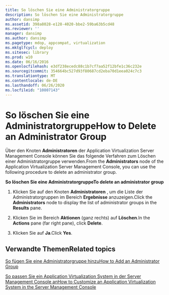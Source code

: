 ```yaml
---
title: So löschen Sie eine Administratorgruppe
description: So löschen Sie eine Administratorgruppe
author: dansimp
ms.assetid: 398a8028-e128-4020-bbe2-59ba63b5cd48
ms.reviewer: ''
manager: dansimp
ms.author: dansimp
ms.pagetype: mdop, appcompat, virtualization
ms.mktglfcycl: deploy
ms.sitesec: library
ms.prod: w10
ms.date: 06/16/2016
ms.openlocfilehash: e3df238ecedc88c1b7cf7aa52f12bfe1c36c232e
ms.sourcegitcommit: 354664bc527d93f80687cd2eba70d1eea024c7c3
ms.translationtype: MT
ms.contentlocale: de-DE
ms.lasthandoff: 06/26/2020
ms.locfileid: "10807143"
---
```

# <span data-ttu-id="85766-103">So löschen Sie eine Administratorgruppe</span><span class="sxs-lookup"><span data-stu-id="85766-103">How to Delete an Administrator Group</span></span>


<span data-ttu-id="85766-104">Über den Knoten **Administratoren** der Application Virtualization Server Management Console können Sie das folgende Verfahren zum Löschen einer Administratorgruppe verwenden.</span><span class="sxs-lookup"><span data-stu-id="85766-104">From the **Administrators** node of the Application Virtualization Server Management Console, you can use the following procedure to delete an administrator group.</span></span>

**<span data-ttu-id="85766-105">So löschen Sie eine Administratorgruppe</span><span class="sxs-lookup"><span data-stu-id="85766-105">To delete an administrator group</span></span>**

1.  <span data-ttu-id="85766-106">Klicken Sie auf den Knoten **Administratoren** , um die Liste der Administratorgruppen im Bereich **Ergebnisse** anzuzeigen.</span><span class="sxs-lookup"><span data-stu-id="85766-106">Click the **Administrators** node to display the list of administrator groups in the **Results** pane.</span></span>

2.  <span data-ttu-id="85766-107">Klicken Sie im Bereich **Aktionen** (ganz rechts) auf **Löschen**.</span><span class="sxs-lookup"><span data-stu-id="85766-107">In the **Actions** pane (far right pane), click **Delete**.</span></span>

3.  <span data-ttu-id="85766-108">Klicken Sie auf **Ja**.</span><span class="sxs-lookup"><span data-stu-id="85766-108">Click **Yes**.</span></span>

## <span data-ttu-id="85766-109">Verwandte Themen</span><span class="sxs-lookup"><span data-stu-id="85766-109">Related topics</span></span>


[<span data-ttu-id="85766-110">So fügen Sie eine Administratorgruppe hinzu</span><span class="sxs-lookup"><span data-stu-id="85766-110">How to Add an Administrator Group</span></span>](how-to-add-an-administrator-group.md)

[<span data-ttu-id="85766-111">So passen Sie ein Application Virtualization System in der Server Management Console an</span><span class="sxs-lookup"><span data-stu-id="85766-111">How to Customize an Application Virtualization System in the Server Management Console</span></span>](how-to-customize-an-application-virtualization-system-in-the-server-management-console.md)

 

 





